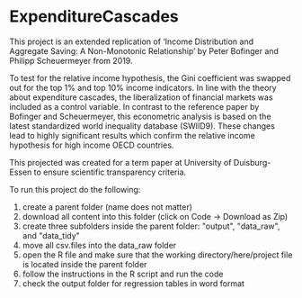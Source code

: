 # ExpenditureCascades

This project is an extended replication of ‘Income Distribution and Aggregate Saving: A Non-Monotonic Relationship’ by Peter Bofinger and Philipp Scheuermeyer from 2019.

To test for the relative income hypothesis, the Gini coefficient was swapped out for the top 1% and top 10% income indicators. In line with the theory about expenditure cascades, the liberalization of financial markets was included as a control variable. In contrast to the reference paper by Bofinger and Scheuermeyer, this econometric analysis is based on the latest standardized world inequality database (SWIID9). These changes lead to highly significant results which confirm the relative income hypothesis for high income OECD countries.

This projected was created for a term paper at University of Duisburg-Essen to ensure scientific transparency criteria.

To run this project do the following:

1. create a parent folder (name does not matter)
2. download all content into this folder (click on Code -> Download as Zip)
3. create three subfolders inside the parent folder: 
    "output",
    "data_raw", and
    "data_tidy"
4. move all csv.files into the data_raw folder
5. open the R file and make sure that the working directory/here/project file is located inside the parent folder
6. follow the instructions in the R script and run the code
7. check the output folder for regression tables in word format


